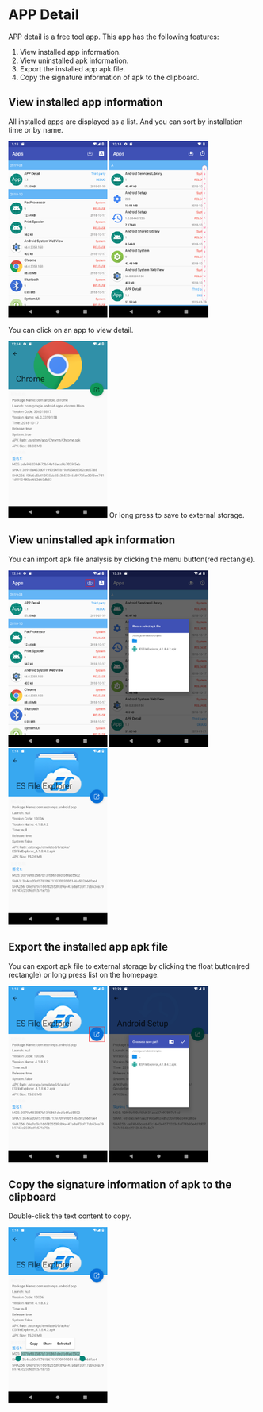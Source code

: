 # APP Detail #
APP detail is a free tool app. This app has the following features:</p>
1. View installed app information.  
2. View uninstalled apk information.  
3. Export the installed app apk file.  
4. Copy the signature information of apk to the clipboard.
## View installed app information ##
All installed apps are displayed as a list. And you can sort by installation time or by name.</p>
<img src="img\sort_time.png" width="200"></img> <img src="img\sort_a.png" width="200"></img></p>
You can click on an app to view detail.</p>
<img src="img\installed.png" width="200"/>
Or long press to save to external storage.
## View uninstalled apk information ##
You can import apk file analysis by clicking the menu button(red rectangle).</p>
<img src="img\apk.png" width="200"></img> <img src="img\import.png" width="200"></img> <img src="img\uninstalled.png" width="200"/>
## Export the installed app apk file ##
You can export apk file to external storage by clicking the float button(red rectangle) or long press list on the homepage.</p>
<img src="img\export.png" width="200"></img> <img src="img\path.png" width="200"></img></p>
## Copy the signature information of apk to the clipboard ##
Double-click the text content to copy.</p>
<img src="img\copy_info.png" width="200"/>